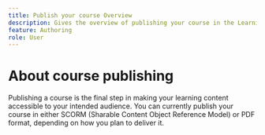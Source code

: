 ```yaml
---
title: Publish your course Overview
description: Gives the overview of publishing your course in the Learning and Training content 
feature: Authoring
role: User
---
```

# About course publishing

Publishing a course is the final step in making your learning content accessible to your intended audience. You can currently publish your course in either SCORM (Sharable Content Object Reference Model) or PDF format, depending on how you plan to deliver it.  




